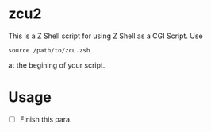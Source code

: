 zcu2
====
This is a Z Shell script for using Z Shell as a CGI Script.
Use
```
source /path/to/zcu.zsh
```
at the begining of your script.

Usage
======
- [ ] Finish this para.

